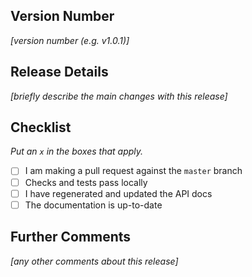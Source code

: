 ## Version Number

_[version number (e.g. v1.0.1)]_

## Release Details

_[briefly describe the main changes with this release]_

## Checklist

_Put an `x` in the boxes that apply._

- [ ] I am making a pull request against the `master` branch
- [ ] Checks and tests pass locally
- [ ] I have regenerated and updated the API docs
- [ ] The documentation is up-to-date

## Further Comments

_[any other comments about this release]_
